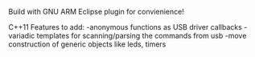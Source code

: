 Build with GNU ARM Eclipse plugin for convienience!

C++11 Features to add:
-anonymous functions as USB driver callbacks
-variadic templates for scanning/parsing the commands from usb
-move construction of generic objects like leds, timers